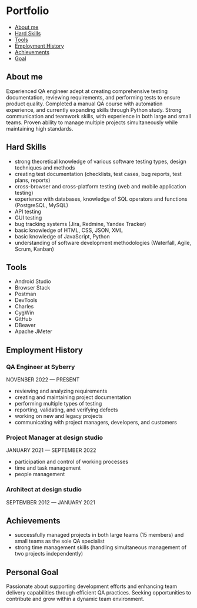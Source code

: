 # Portfolio

- [About me](#about-me)
- [Hard Skills](#hard-skills)
- [Tools](#tools)
- [Employment History](#employment-history)
- [Achievements](#achievements)
- [Goal](#goal)

## About me

Experienced QA engineer adept at creating comprehensive testing documentation, reviewing requirements, and performing tests to ensure product quality. 
Completed a manual QA course with automation experience, and currently expanding skills through Python study. Strong communication and teamwork skills, with experience in both large and small teams. Proven ability to manage multiple projects simultaneously while maintaining high standards.

## Hard Skills

- strong theoretical knowledge of various software testing types, design techniques and methods
- creating test documentation (checklists, test cases, bug reports, test plans, reports)
- cross-browser and cross-platform testing (web and mobile application testing)
- experience with databases, knowledge of SQL operators and functions (PostgreSQL, MySQL)
- API testing
- GUI testing
- bug tracking systems (Jira, Redmine, Yandex Tracker)
- basic knowledge of HTML, CSS, JSON, XML
- basic knowledge of JavaScript, Python 
- understanding of software development methodologies (Waterfall, Agile, Scrum, Kanban)

## Tools

- Android Studio 
- Browser Stack
- Postman 
- DevTools 
- Charles 
- CygWin
- GitHub
- DBeaver
- Apache JMeter

## Employment History

### QA Engineer at Syberry  
NOVENBER 2022 — PRESENT
- reviewing and analyzing requirements
- creating and maintaining project documentation
- performing multiple types of testing 
- reporting, validating, and verifying defects
- working on new and legacy projects
- communicating with project managers, developers, and customers
 
### Project Manager at design studio  
JANUARY 2021 — SEPTEMBER 2022
- participation and control of working processes
- time and task management
- people management
 
### Architect at design studio  
SEPTEMBER 2012 — JANUARY 2021

## Achievements

- successfully managed projects in both large teams (15 members) and small teams as the sole QA specialist
- strong time management skills (handling simultaneous management of two projects independently)

## Personal Goal

Passionate about supporting development efforts and enhancing team delivery capabilities through efficient QA practices. 
Seeking opportunities to contribute and grow within a dynamic team environment.


